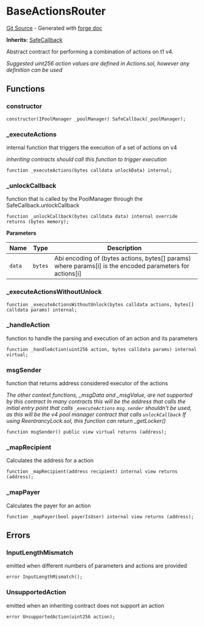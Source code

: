 # BaseActionsRouter
[Git Source](https://github.com/uniswap/v4-periphery/blob/3f295d8435e4f776ea2daeb96ce1bc6d63f33fc7/src/base/BaseActionsRouter.sol) - Generated with [forge doc](https://book.getfoundry.sh/reference/forge/forge-doc)

**Inherits:**
[SafeCallback](contracts/v4/reference/periphery/base/SafeCallback.md)

Abstract contract for performing a combination of actions on t1 v4.

*Suggested uint256 action values are defined in Actions.sol, however any definition can be used*


## Functions
### constructor


```solidity
constructor(IPoolManager _poolManager) SafeCallback(_poolManager);
```

### _executeActions

internal function that triggers the execution of a set of actions on v4

*inheriting contracts should call this function to trigger execution*


```solidity
function _executeActions(bytes calldata unlockData) internal;
```

### _unlockCallback

function that is called by the PoolManager through the SafeCallback.unlockCallback


```solidity
function _unlockCallback(bytes calldata data) internal override returns (bytes memory);
```
**Parameters**

|Name|Type|Description|
|----|----|-----------|
|`data`|`bytes`|Abi encoding of (bytes actions, bytes[] params) where params[i] is the encoded parameters for actions[i]|


### _executeActionsWithoutUnlock


```solidity
function _executeActionsWithoutUnlock(bytes calldata actions, bytes[] calldata params) internal;
```

### _handleAction

function to handle the parsing and execution of an action and its parameters


```solidity
function _handleAction(uint256 action, bytes calldata params) internal virtual;
```

### msgSender

function that returns address considered executor of the actions

*The other context functions, _msgData and _msgValue, are not supported by this contract
In many contracts this will be the address that calls the initial entry point that calls `_executeActions`
`msg.sender` shouldn't be used, as this will be the v4 pool manager contract that calls `unlockCallback`
If using ReentrancyLock.sol, this function can return _getLocker()*


```solidity
function msgSender() public view virtual returns (address);
```

### _mapRecipient

Calculates the address for a action


```solidity
function _mapRecipient(address recipient) internal view returns (address);
```

### _mapPayer

Calculates the payer for an action


```solidity
function _mapPayer(bool payerIsUser) internal view returns (address);
```

## Errors
### InputLengthMismatch
emitted when different numbers of parameters and actions are provided


```solidity
error InputLengthMismatch();
```

### UnsupportedAction
emitted when an inheriting contract does not support an action


```solidity
error UnsupportedAction(uint256 action);
```

